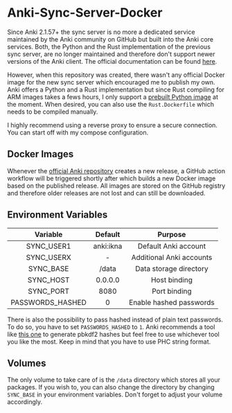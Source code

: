 # Anki-Sync-Server-Docker

Since Anki 2.1.57+ the sync server is no more a dedicated service maintained by the
Anki community on GitHub but built into the Anki core services. Both, the Python and the Rust
implementation of the previous sync server, are no longer maintained and therefore don't support
newer versions of the Anki client.  The official  documentation can be found
[here](https://docs.ankiweb.net/sync-server.html).

However, when this repository was created, there wasn't any official Docker image for the new sync
server which encouraged me to publish my own. Anki offers a Python and a Rust implementation but
since Rust compiling for ARM images takes a fews hours, I only support a
[prebuilt Python image](https://github.com/MapManagement/anki-sync-server-docker/pkgs/container/anki-sync-server-docker) 
at the moment. When desired, you can also use the ``Rust.Dockerfile`` which needs to be compiled
manually.

I highly recommend using a reverse proxy to ensure a secure connection. You can start off with
my compose configuration.

## Docker Images

Whenever the [official Anki repository](https://github.com/ankitects/anki) creates a new release,
a GitHub action workflow will be triggered shortly after which builds a new Docker image based on
the published release. All images are stored on the GitHub registry and therefore older releases
are not lost and can still be downloaded.

## Environment Variables

|  Variable        |  Default  |          Purpose         |
|:----------------:|:---------:|:------------------------:|
| SYNC_USER1       | anki:ikna |   Default Anki account   |
| SYNC_USERX       |     -     | Additional Anki accounts |
|  SYNC_BASE       |   /data   |  Data storage directory  |
|  SYNC_HOST       |  0.0.0.0  |       Host binding       |
|  SYNC_PORT       |    8080   |       Port binding       |
| PASSWORDS_HASHED |    0      | Enable hashed passwords  |

There is also the possibility to pass hashed instead of plain text passwords. To do so, you have to
set ``PASSWORDS_HASHED`` to ``1``. Anki recommends a tool like
[this one](https://git.sr.ht/~laalsaas/pbkdf2-password-hash) to generate pbkdf2 hashes but feel free
to use whichever tool you like the most. Keep in mind that you have to use PHC string format.

## Volumes

The only volume to take care of is the ``/data`` directory which stores all your packages. If you
wish to, you can also change the directory by changing ``SYNC_BASE`` in your environment variables.
Don't forget to adjust your volume accordingly.

